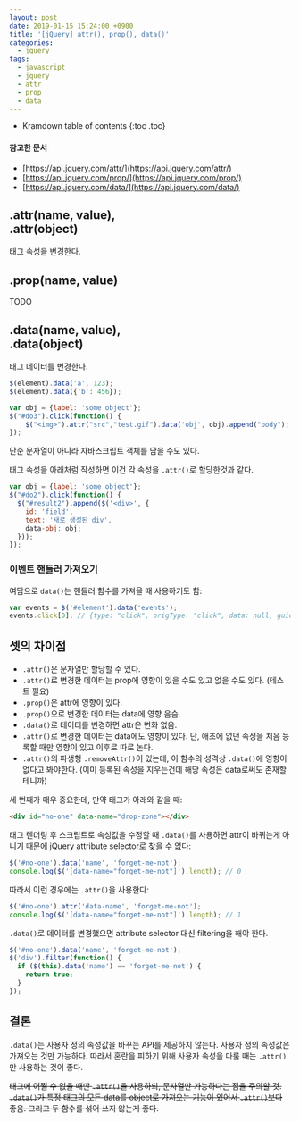```yaml
---
layout: post
date: 2019-01-15 15:24:00 +0900
title: '[jQuery] attr(), prop(), data()'
categories:
  - jquery
tags:
  - javascript
  - jquery
  - attr
  - prop
  - data
---
```


* Kramdown table of contents
{:toc .toc}

#### 참고한 문서

- [https://api.jquery.com/attr/](https://api.jquery.com/attr/)
- [https://api.jquery.com/prop/](https://api.jquery.com/prop/)
- [https://api.jquery.com/data/](https://api.jquery.com/data/)

## .attr(name, value),<br>.attr(object)

태그 속성을 변경한다.

## .prop(name, value)

TODO

## .data(name, value),<br>.data(object)

태그 데이터를 변경한다.

```js
$(element).data('a', 123);
$(element).data({'b': 456});
```

```js
var obj = {label: 'some object'};
$("#do3").click(function() {
    $("<img>").attr("src","test.gif").data('obj', obj).append("body");
});
```

단순 문자열이 아니라 자바스크립트 객체를 담을 수도 있다.

태그 속성을 아래처럼 작성하면 이건 각 속성을 `.attr()`로 할당한것과 같다.

```js
var obj = {label: 'some object'};
$("#do2").click(function() {
  $("#result2").append($('<div>', {
    id: 'field',
    text: '새로 생성된 div',
    data-obj: obj;
  }));
});
```

### 이벤트 핸들러 가져오기

여담으로 `data()`는 핸들러 함수를 가져올 때 사용하기도 함:

```js
var events = $('#element').data('events');
events.click[0]; // {type: "click", origType: "click", data: null, guid: 693, handler: ƒ, ...}
```

## 셋의 차이점

- `.attr()`은 문자열만 할당할 수 있다.
- `.attr()`로 변경한 데이터는 prop에 영향이 있을 수도 있고 없을 수도 있다. (테스트 필요)
- `.prop()`은 attr에 영향이 있다.
- `.prop()`으로 변경한 데이터는 data에 영향 음슴.
- `.data()`로 데이터를 변경하면 attr은 변화 없음.
- `.attr()`로 변경한 데이터는 data에도 영향이 있다. 단, 애초에 없던 속성을 처음 등록할 때만 영향이 있고 이후로 따로 논다.
- `.attr()`의 파생형 `.removeAttr()`이 있는데, 이 함수의 성격상 `.data()`에 영향이 없다고 봐야한다. (이미 등록된 속성을 지우는건데 해당 속성은 data로써도 존재할 테니까)

세 번째가 매우 중요한데, 만약 태그가 아래와 같을 때:

```html
<div id="no-one" data-name="drop-zone"></div>
```

태그 렌더링 후 스크립트로 속성값을 수정할 때 `.data()`를 사용하면 attr이 바뀌는게 아니기 때문에 jQuery attribute selector로 찾을 수 없다:

```js
$('#no-one').data('name', 'forget-me-not');
console.log($('[data-name="forget-me-not"]').length); // 0
```

따라서 이런 경우에는 `.attr()`을 사용한다:

```js
$('#no-one').attr('data-name', 'forget-me-not');
console.log($('[data-name="forget-me-not"]').length); // 1
```

`.data()`로 데이터를 변경했으면 attribute selector 대신 filtering을 해야 한다.

```js
$('#no-one').data('name', 'forget-me-not');
$('div').filter(function() {
  if ($(this).data('name') == 'forget-me-not') {
    return true;
  }
});
```

## 결론

`.data()`는 사용자 정의 속성값을 바꾸는 API를 제공하지 않는다. 사용자 정의 속성값은 가져오는 것만 가능하다. 따라서 혼란을 피하기 위해 사용자 속성을 다룰 때는 `.attr()`만 사용하는 것이 좋다.

~~태그에 어쩔 수 없을 때만 `.attr()`을 사용하되, 문자열만 가능하다는 점을 주의할 것. `.data()`가 특정 태그의 모든 data를 object로 가져오는 기능이 있어서 `.attr()`보다 좋음. 그리고 두 함수를 섞어 쓰지 않는게 좋다.~~
